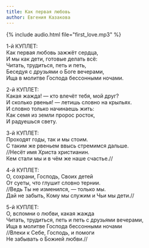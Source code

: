```yaml
---
title: Как первая любовь
author: Евгения Казакова
---
```

{% include audio.html file="first_love.mp3" %}

1-й КУПЛЕТ:  
Как первая любовь зажжёт сердца,  
И мы как дети, готовые делать всё:  
Читать, трудиться, петь и петь,  
Беседуя с друзьями о Боге вечерами,  
Ища в молитве Господа бессонными ночами.

2-й КУПЛЕТ:  
Какая жажда! — кто влечёт тебя, мой друг?  
И сколько рвенья! — летишь словно на крыльях.  
И словно только начинаешь жить:  
Как семя из земли пророс росток,  
И радуешься свету.

3-й КУПЛЕТ:  
Проходят годы, так и мы стоим.  
С таким же рвеньем ввысь стремимся дальше.  
//Несёт имя Христа христианин.  
Кем стали мы и в чём же наше счастье.//

4-й КУПЛЕТ:  
О, сохрани, Господь, Своих детей  
От суеты, что глушит словно тернии.  
//Ведь Ты не изменился, — только мы.  
Дай не забыть, Кому мы служим и Чьи мы дети.//

5-й КУПЛЕТ:  
О, вспомни о любви, какая жажда  
Читать, трудиться, петь и петь с друзьями вечерами,  
Ища в молитве Господа бессонными ночами  
//Влеки к Себе, Господь, и помоги  
Не забывать о Божией любви.//
